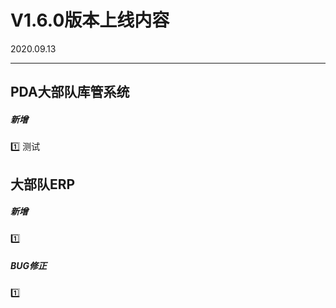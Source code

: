 # V1.6.0版本上线内容

2020.09.13

------

## PDA大部队库管系统

##### 新增

1️⃣  测试 

## 大部队ERP

##### 新增

1️⃣  

##### BUG修正

1️⃣  